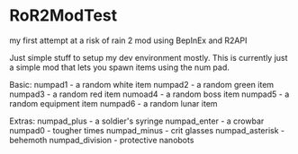 # RoR2ModTest
my first attempt at a risk of rain 2 mod using BepInEx and R2API

Just simple stuff to setup my dev environment mostly. 
This is currently just a simple mod that lets you spawn items using the num pad. 

Basic:
numpad1 - a random white item
numpad2 - a random green item
numpad3 - a random red item
numoad4 - a random boss item
numpad5 - a random equipment item
numpad6 - a random lunar item

Extras:
numpad_plus - a soldier's syringe
numpad_enter - a crowbar
numpad0 - tougher times
numpad_minus - crit glasses
numpad_asterisk - behemoth
numpad_division - protective nanobots

